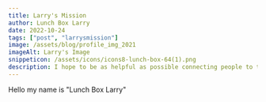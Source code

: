 ```yaml
---
title: Larry's Mission
author: Lunch Box Larry
date: 2022-10-24
tags: ["post", "larrysmission"]
image: /assets/blog/profile_img_2021
imageAlt: Larry's Image
snippeticon: /assets/icons/icons8-lunch-box-64(1).png
description: I hope to be as helpful as possible connecting people to the right resources.
---
```


Hello my name is "Lunch Box Larry"